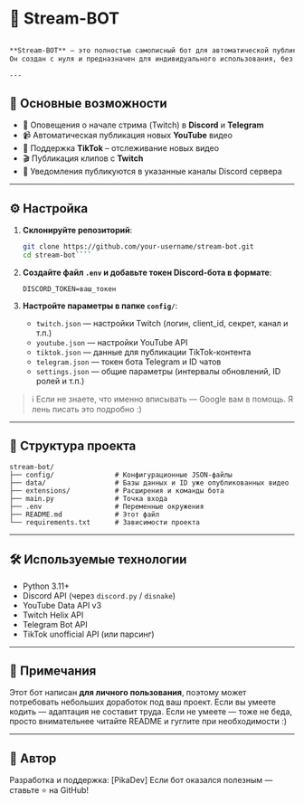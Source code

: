 # 🎥 Stream-BOT
````markdown

**Stream-BOT** — это полностью самописный бот для автоматической публикации новостей о стримах и новых видео в Discord и Telegram.  
Он создан с нуля и предназначен для индивидуального использования, без лишних зависимостей и настроек.

---
````
## 🚀 Основные возможности

- 🔴 Оповещения о начале стрима (Twitch) в **Discord** и **Telegram**
- 📹 Автоматическая публикация новых **YouTube** видео
- 🎵 Поддержка **TikTok** – отслеживание новых видео
- 🎬 Публикация клипов с **Twitch**
- 📡 Уведомления публикуются в указанные каналы Discord сервера

---

## ⚙️ Настройка

1. **Склонируйте репозиторий**:

   ```bash
   git clone https://github.com/your-username/stream-bot.git
   cd stream-bot````


2. **Создайте файл `.env` и добавьте токен Discord-бота в формате**:

   ```
   DISCORD_TOKEN=ваш_токен
   ```

3. **Настройте параметры в папке `config/`**:

   * `twitch.json` — настройки Twitch (логин, client\_id, секрет, канал и т.п.)
   * `youtube.json` — настройки YouTube API
   * `tiktok.json` — данные для публикации TikTok-контента
   * `telegram.json` — токен бота Telegram и ID чатов
   * `settings.json` — общие параметры (интервалы обновлений, ID ролей и т.п.)

> ℹ️ Если не знаете, что именно вписывать — Google вам в помощь. Я лень писать это подробно :)

---

## 📁 Структура проекта

```
stream-bot/
├── config/               # Конфигурационные JSON-файлы
├── data/                 # Базы данных и ID уже опубликованных видео
├── extensions/           # Расширения и команды бота
├── main.py               # Точка входа
├── .env                  # Переменные окружения
├── README.md             # Этот файл
└── requirements.txt      # Зависимости проекта
```

---

## 🛠 Используемые технологии

* Python 3.11+
* Discord API (через `discord.py` / `disnake`)
* YouTube Data API v3
* Twitch Helix API
* Telegram Bot API
* TikTok unofficial API (или парсинг)

---

## 🧠 Примечания

Этот бот написан **для личного пользования**, поэтому может потребовать небольших доработок под ваш проект.
Если вы умеете кодить — адаптация не составит труда. Если не умеете — тоже не беда, просто внимательнее читайте README и гуглите при необходимости :)

---

## 🤝 Автор

Разработка и поддержка: [PikaDev]
Если бот оказался полезным — ставьте ⭐ на GitHub!

```
